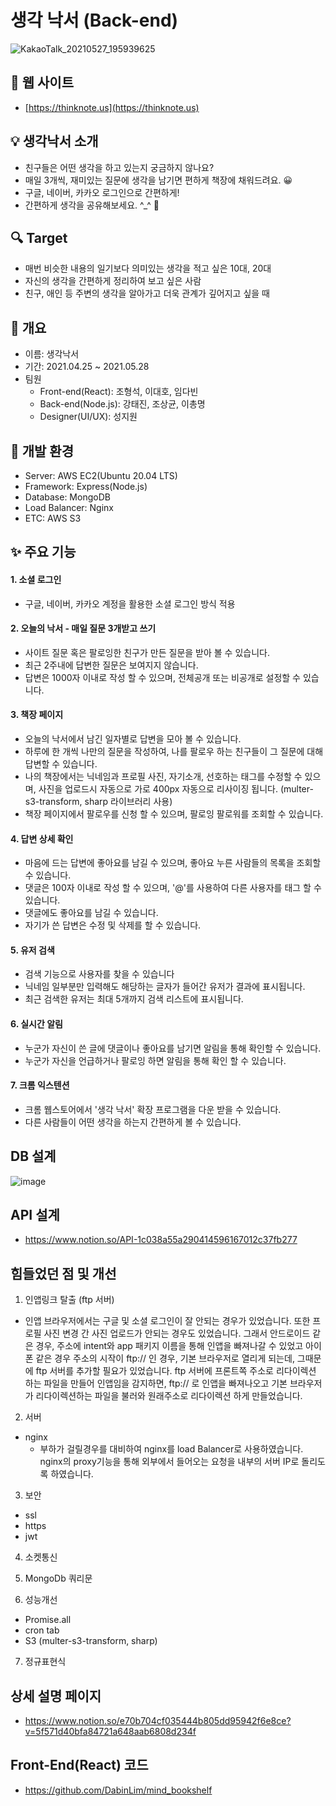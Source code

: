 # 생각 낙서 (Back-end)

![KakaoTalk_20210527_195939625](https://user-images.githubusercontent.com/79817676/119823508-e1f17d00-bf2f-11eb-89a1-51a08bc4906f.png)

<!-- ![20210527_182435](https://user-images.githubusercontent.com/79817676/119802018-27568000-bf19-11eb-8b24-3190a67fceea.png) -->
<!--
![20210527_182525](https://user-images.githubusercontent.com/79817676/119802007-232a6280-bf19-11eb-970a-fb25c63940f3.png)
-->

<!--
## 목차
1. [생각낙서 소개](#생각낙서-소개)
2. [개요](#개요)
3. [개발환경](#기능정보)
4. [기능정보](#기능정보)
5. [DB 설계](#DB-설계)
6. [API 설계](#API-설계)
7. [힘들었던 점 및 개선](#힘들었던-점-및-개선)
8. [상세 설명 페이지](#상세-설명-페이지)
9. [Frond-End(React) 코드](#front-endreact-코드)
-->
## 🔦 웹 사이트
- [https://thinknote.us](https://thinknote.us)

## 💡 생각낙서 소개

- 친구들은 어떤 생각을 하고 있는지 궁금하지 않나요?
- 매일 3개씩, 재미있는 질문에 생각을 남기면 편하게 책장에 채워드려요. 😀 
- 구글, 네이버, 카카오 로그인으로 간편하게!
- 간편하게 생각을 공유해보세요. ^_^ 🌈

## 🔍 Target
- 매번 비슷한 내용의 일기보다 의미있는 생각을 적고 싶은 10대, 20대
- 자신의 생각을 간편하게 정리하여 보고 싶은 사람
- 친구, 애인 등 주변의 생각을 알아가고 더욱 관계가 깊어지고 싶을 때

## 📌 개요 
- 이름: 생각낙서
- 기간: 2021.04.25 ~ 2021.05.28
- 팀원
  - Front-end(React): 조형석, 이대호, 임다빈
  - Back-end(Node.js): 강태진, 조상균, 이총명
  - Designer(UI/UX): 성지원

## 🔌 개발 환경
- Server: AWS EC2(Ubuntu 20.04 LTS)
- Framework: Express(Node.js)
- Database: MongoDB
- Load Balancer: Nginx
- ETC: AWS S3

## ✨ 주요 기능
#### 1. 소셜 로그인
- 구글, 네이버, 카카오 계정을 활용한 소셜 로그인 방식 적용
#### 2. 오늘의 낙서 - 매일 질문 3개받고 쓰기 
- 사이트 질문 혹은 팔로잉한 친구가 만든 질문을 받아 볼 수 있습니다. 
- 최근 2주내에 답변한 질문은 보여지지 않습니다. 
- 답변은 1000자 이내로 작성 할 수 있으며, 전체공개 또는 비공개로 설정할 수 있습니다.
#### 3. 책장 페이지
- 오늘의 낙서에서 남긴 일자별로 답변을 모아 볼 수 있습니다. 
- 하루에 한 개씩 나만의 질문을 작성하여, 나를 팔로우 하는 친구들이 그 질문에 대해 답변할 수 있습니다.
- 나의 책장에서는 닉네임과 프로필 사진, 자기소개, 선호하는 태그를 수정할 수 있으며, 사진을 업로드시 자동으로 가로 400px 자동으로 리사이징 됩니다.  (multer-s3-transform, sharp 라이브러리 사용)
- 책장 페이지에서 팔로우를 신청 할 수 있으며, 팔로잉 팔로워를 조회할 수 있습니다.
#### 4. 답변 상세 확인
- 마음에 드는 답변에 좋아요를 남길 수 있으며, 좋아요 누른 사람들의 목록을 조회할 수 있습니다. 
- 댓글은 100자 이내로 작성 할 수 있으며, '@'를 사용하여 다른 사용자를 태그 할 수 있습니다. 
- 댓글에도 좋아요를 남길 수 있습니다.
- 자기가 쓴 답변은 수정 및 삭제를 할 수 있습니다.
#### 5. 유저 검색 
- 검색 기능으로 사용자를 찾을 수 있습니다
- 닉네임 일부분만 입력해도 해당하는 글자가 들어간 유저가 결과에 표시됩니다. 
- 최근 검색한 유저는 최대 5개까지 검색 리스트에 표시됩니다.
#### 6. 실시간 알림
- 누군가 자신이 쓴 글에 댓글이나 좋아요를 남기면 알림을 통해 확인할 수 있습니다.  
- 누군가 자신을 언급하거나 팔로잉 하면 알림을 통해 확인 할 수 있습니다.
#### 7. 크롬 익스텐션
- 크롬 웹스토어에서 '생각 낙서' 확장 프로그램을 다운 받을 수 있습니다.
- 다른 사람들이 어떤 생각을 하는지 간편하게 볼 수 있습니다.


## DB 설계 
![image](https://user-images.githubusercontent.com/79817676/119849209-68658900-bf47-11eb-9e88-832a99e86322.png)


## API 설계
- https://www.notion.so/API-1c038a55a290414596167012c37fb277


## 힘들었던 점 및 개선
1. 인앱링크 탈출 (ftp 서버) <br>
- 인앱 브라우저에서는 구글 및 소셜 로그인이 잘 안되는 경우가 있었습니다. 또한 프로필 사진 변경 간 사진 업로드가 안되는 경우도 있었습니다.  그래서 안드로이드 같은 경우, 주소에 intent와 app 패키지 이름을 통해 인앱을 빠져나갈 수 있었고 아이폰 같은 경우 주소의 시작이 ftp:// 인 경우, 기본 브라우저로 열리게 되는데, 그때문에 ftp 서버를 추가할 필요가 있었습니다.  ftp 서버에 프론트쪽 주소로 리다이렉션 하는 파일을 만들어 인앱임을 감지하면, ftp:// 로 인앱을 빠져나오고 기본 브라우저가 리다이렉션하는 파일을 불러와 원래주소로 리다이렉션 하게 만들었습니다.

2. 서버
- nginx
  - 부하가 걸릴경우를 대비하여 nginx를 load Balancer로 사용하였습니다. nginx의 proxy기능을 통해 외부에서 들어오는 요청을 내부의 서버 IP로 돌리도록 하였습니다. 
3. 보안
- ssl
- https
- jwt
  
4. 소켓통신

5. MongoDb 쿼리문

6. 성능개선
- Promise.all
- cron tab
- S3 (multer-s3-transform, sharp)

7. 정규표현식

## 상세 설명 페이지
- https://www.notion.so/e70b704cf035444b805dd95942f6e8ce?v=5f571d40bfa84721a648aab6808d234f

## Front-End(React) 코드 
- https://github.com/DabinLim/mind_bookshelf
